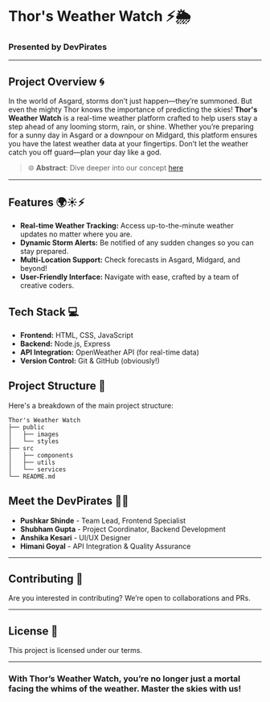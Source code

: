 # Thor's Weather Watch ⚡🌦️

### Presented by **DevPirates**  

---

## Project Overview 🌀
In the world of Asgard, storms don’t just happen—they’re summoned. But even the mighty Thor knows the importance of predicting the skies! **Thor's Weather Watch** is a real-time weather platform crafted to help users stay a step ahead of any looming storm, rain, or shine.
Whether you’re preparing for a sunny day in Asgard or a downpour on Midgard, this platform ensures you have the latest weather data at your fingertips. Don’t let the weather catch you off guard—plan your day like a god.
> 🌐 **Abstract**: Dive deeper into our concept [here](https://drive.google.com/file/d/1CTym_GeuDNFED6ebw4joVjzrkDg3Pd4u/view?usp=sharing)

---

## Features 🌍☀️⚡
- **Real-time Weather Tracking:** Access up-to-the-minute weather updates no matter where you are.
- **Dynamic Storm Alerts:** Be notified of any sudden changes so you can stay prepared.
- **Multi-Location Support:** Check forecasts in Asgard, Midgard, and beyond!
- **User-Friendly Interface:** Navigate with ease, crafted by a team of creative coders.

## Tech Stack 💻
- **Frontend:** HTML, CSS, JavaScript
- **Backend:** Node.js, Express
- **API Integration:** OpenWeather API (for real-time data)
- **Version Control:** Git & GitHub (obviously!)
  
## Project Structure 📂
Here's a breakdown of the main project structure:
```plaintext
Thor's Weather Watch
├── public
│   ├── images
│   └── styles
├── src
│   ├── components
│   ├── utils
│   └── services
└── README.md
```

## Meet the **DevPirates** 🏴‍☠️
- **Pushkar Shinde** - Team Lead, Frontend Specialist
- **Shubham Gupta** - Project Coordinator, Backend Development
- **Anshika Kesari** - UI/UX Designer
- **Himani Goyal** - API Integration & Quality Assurance

---

## Contributing 🤝
Are you interested in contributing? We’re open to collaborations and PRs.

---

## License 📜
This project is licensed under our terms.

---

### With **Thor’s Weather Watch**, you’re no longer just a mortal facing the whims of the weather. Master the skies with us!

